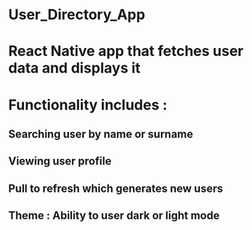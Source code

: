 # User_Directory_App
# React Native app that fetches user data and displays it
# Functionality includes : 
## Searching user by name or surname
## Viewing user profile
## Pull to refresh which generates new users
## Theme : Ability to user dark or light mode
